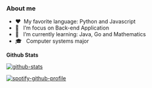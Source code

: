 
<h3> About me </h3>

- :heart:&nbsp; My favorite language: Python and Javascript
- 🔭 &nbsp; I’m focus on Back-end Application
- 🌱 &nbsp; I’m currently learning: Java, Go and Mathematics
- 🎓 &nbsp; Computer systems major



	
<summary><b>Github Stats</b></summary>

[![github-stats](https://github-readme-stats.vercel.app/api?username=alfaroqi&show_icons=true&hide_border=true&theme=radical)](https://github-readme-stats.vercel.app/api?username=alfaroqi&show_icons=true&hide_border=true&theme=radical)

[![spotify-github-profile](https://spotify-github-profile.vercel.app/api/view?uid=21o37yxd4ffgnpoznihpmo2jq&cover_image=true&theme=novatorem&bar_color=53b14f&bar_color_cover=true)](https://open.spotify.com/user/21o37yxd4ffgnpoznihpmo2jq?si=fc898f3c91c1423b)




